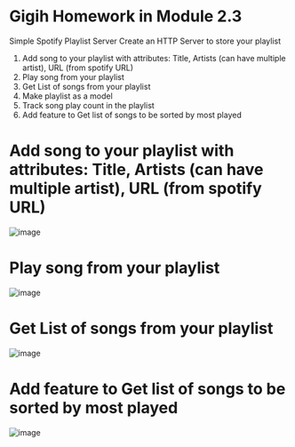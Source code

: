 # Gigih Homework in Module 2.3

Simple Spotify Playlist Server
Create an HTTP Server to store your playlist
1. Add song to your playlist with attributes: Title, Artists (can have multiple artist), URL (from spotify URL)
2. Play song from your playlist
3. Get List of songs from your playlist
4. Make playlist as a model
5. Track song play count in the playlist
6. Add feature to Get list of songs to be sorted by most played


# Add song to your playlist with attributes: Title, Artists (can have multiple artist), URL (from spotify URL)

![image](https://github.com/wind-create/gigih-homework-module-2.3/assets/56558752/bfc34136-d3c0-4e01-b618-05ab12cd6ead)

# Play song from your playlist
![image](https://github.com/wind-create/gigih-homework-module-2.3/assets/56558752/5fd306f6-bbc2-4998-b62d-2104670c5b67)

# Get List of songs from your playlist

![image](https://github.com/wind-create/gigih-homework-module-2.3/assets/56558752/c6362ad2-2081-4d48-95db-4e8bd1a0e86b)


# Add feature to Get list of songs to be sorted by most played
![image](https://github.com/wind-create/gigih-homework-module-2.3/assets/56558752/00067db3-f766-4216-a0e2-c1840c3177d7)
